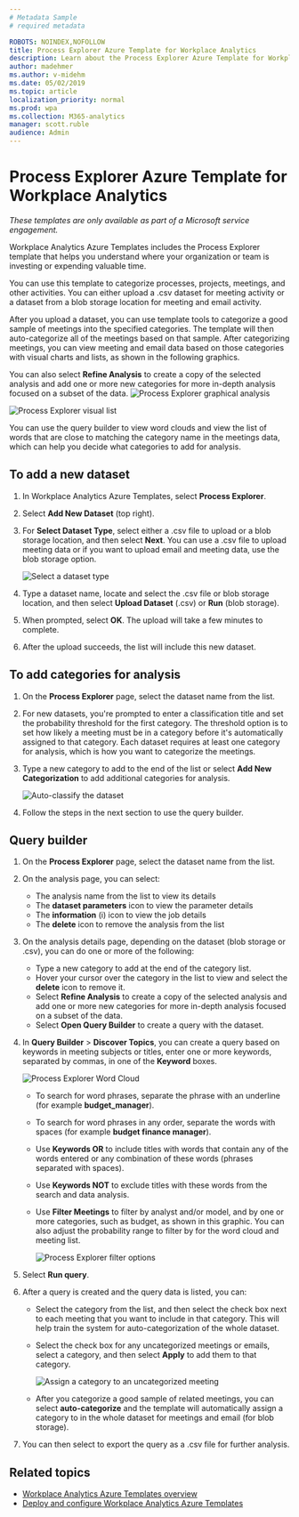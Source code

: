 ```yaml
---
# Metadata Sample
# required metadata

ROBOTS: NOINDEX,NOFOLLOW
title: Process Explorer Azure Template for Workplace Analytics 
description: Learn about the Process Explorer Azure Template for Workplace Analytics and how to use it
author: madehmer
ms.author: v-midehm
ms.date: 05/02/2019
ms.topic: article
localization_priority: normal 
ms.prod: wpa
ms.collection: M365-analytics
manager: scott.ruble
audience: Admin
---
```


# Process Explorer Azure Template for Workplace Analytics

_These templates are only available as part of a Microsoft service engagement._

Workplace Analytics Azure Templates includes the Process Explorer template that helps you understand where your organization or team is investing or expending valuable time.

You can use this template to categorize processes, projects, meetings, and other activities. You can either upload a .csv dataset for meeting activity or a dataset from a blob storage location for meeting and email activity.

After you upload a dataset, you can use template tools to categorize a good sample of meetings into the specified categories. The template will then auto-categorize all of the meetings based on that sample. After categorizing meetings, you can view meeting and email data based on those categories with visual charts and lists, as shown in the following graphics. 

You can also select **Refine Analysis** to create a copy of the selected analysis and add one or more new categories for more in-depth analysis focused on a subset of the data.
   ![Process Explorer graphical analysis](./images/pexp-analysis.png)

   ![Process Explorer visual list](./images/pexp-analysis-a.png)

You can use the query builder to view word clouds and view the list of words that are close to matching the category name in the meetings data, which can help you decide what categories to add for analysis. 



## To add a new dataset

1. In Workplace Analytics Azure Templates, select **Process Explorer**.
2. Select **Add New Dataset** (top right).
3. For **Select Dataset Type**, select either a .csv file to upload or a blob storage location, and then select **Next**. You can use a .csv file to upload meeting data or if you want to upload email and meeting data, use the blob storage option.

   ![Select a dataset type](./images/process-explorer.png)

4. Type a dataset name, locate and select the .csv file or blob storage location, and then select **Upload Dataset** (.csv) or **Run** (blob storage).
5. When prompted, select **OK**. The upload will take a few minutes to complete.
6. After the upload succeeds, the list will include this new dataset.

## To add categories for analysis

1. On the **Process Explorer** page, select the dataset name from the list.
2. For new datasets, you're prompted to enter a classification title and set the probability threshold for the first category. The threshold option is to set how likely a meeting must be in a category before it's automatically assigned to that category. Each dataset requires at least one category for analysis, which is how you want to categorize the meetings.
3. Type a new category to add to the end of the list or select **Add New Categorization** to add additional categories for analysis.

   ![Auto-classify the dataset](./images/process-explorer-auto-classify.png)

4. Follow the steps in the next section to use the query builder.

## Query builder

1. On the **Process Explorer** page, select the dataset name from the list.
2. On the analysis page, you can select:

   * The analysis name from the list to view its details
   * The **dataset parameters** icon to view the parameter details
   * The **information** (i) icon to view the job details
   * The **delete** icon to remove the analysis from the list

3. On the analysis details page, depending on the dataset (blob storage or .csv), you can do one or more of the following:

   * Type a new category to add at the end of the category list.
   * Hover your cursor over the category in the list to view and select the **delete** icon to remove it.
   * Select **Refine Analysis** to create a copy of the selected analysis and add one or more new categories for more in-depth analysis focused on a subset of the data.
   * Select **Open Query Builder** to create a query with the dataset.

4. In **Query Builder** > **Discover Topics**, you can create a query based on keywords in meeting subjects or titles, enter one or more keywords, separated by commas, in one of the **Keyword** boxes.

     ![Process Explorer Word Cloud](./images/pexp-word-cloud.png)

   * To search for word phrases, separate the phrase with an underline (for example **budget_manager**).
   * To search for word phrases in any order, separate the words with spaces (for example **budget finance manager**).
   * Use **Keywords OR** to include titles with words that contain any of the words entered or any combination of these words (phrases separated with spaces).
   * Use **Keywords NOT** to exclude titles with these words from the search and data analysis.
   * Use **Filter Meetings** to filter by analyst and/or model, and by one or more categories, such as budget, as shown in this graphic. You can also adjust the probability range to filter by for the word cloud and meeting list.

     ![Process Explorer filter options](./images/pexp-filter-options.png)

5. Select **Run query**.
6. After a query is created and the query data is listed, you can:

     * Select the category from the list, and then select the check box next to each meeting that you want to include in that category. This will help train the system for auto-categorization of the whole dataset. 
     * Select the check box for any uncategorized meetings or emails, select a category, and then select **Apply** to add them to that category.

       ![Assign a category to an uncategorized meeting](./images/pexp-assign-category.png)

   * After you categorize a good sample of related meetings, you can select **auto-categorize** and the template will automatically assign a category to in the whole dataset for meetings and email (for blob storage).
8. You can then select to export the query as a .csv file for further analysis.

## Related topics

* [Workplace Analytics Azure Templates overview](./overview.md)
* [Deploy and configure Workplace Analytics Azure Templates](./deploy-configure.md)